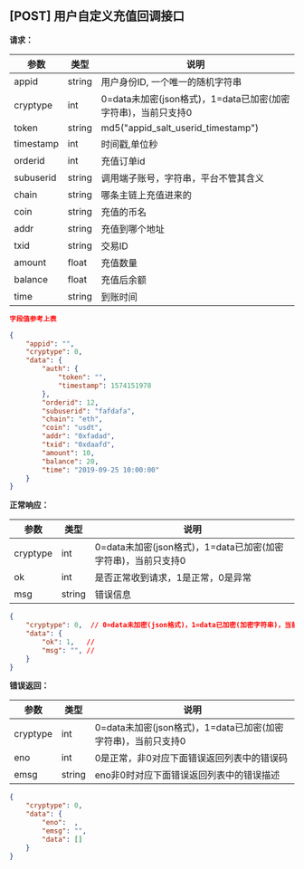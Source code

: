 ## [POST] 用户自定义充值回调接口

**请求：**

|参数       |类型   |说明                                                     |  
| --       |--     | --                                                     |
|appid     |string |用户身份ID, 一个唯一的随机字符串                            |   
|cryptype  |int    |0=data未加密(json格式)，1=data已加密(加密字符串)，当前只支持0 | 
|token     |string |md5("appid_salt_userid_timestamp")                      |
|timestamp |int    |时间戳,单位秒                                             |
|orderid   |int    |充值订单id                                               |
|subuserid |string |调用端子账号，字符串，平台不管其含义                         |
|chain     |string |哪条主链上充值进来的                                       |
|coin      |string |充值的币名                                               |
|addr      |string |充值到哪个地址                                            |
|txid      |string |交易ID                                                  |
|amount    |float  |充值数量                                                 |
|balance   |float  |充值后余额                                               |
|time      |string |到账时间                                                 |

```json
字段值参考上表

{
    "appid": "",
    "cryptype": 0,       
    "data": {
        "auth": {
            "token": "",  
            "timestamp": 1574151978     
        },    
        "orderid": 12,                
        "subuserid": "fafdafa",       
        "chain": "eth",               
        "coin": "usdt",               
        "addr": "0xfadad",            
        "txid": "0xdaafd",            
        "amount": 10,                 
        "balance": 20,                
        "time": "2019-09-25 10:00:00" 
    }
}
```

**正常响应：**

|参数      |类型   |说明                                                        |  
| --      |--     | --                                                        |
|cryptype |int    |0=data未加密(json格式)，1=data已加密(加密字符串)，当前只支持0    |   
|ok       |int    |是否正常收到请求，1是正常，0是异常                              | 
|msg      |string |错误信息                                                    |

```json
{
    "cryptype": 0,  // 0=data未加密(json格式)，1=data已加密(加密字符串)，当前只支持0
    "data": {
        "ok": 1,   // 
        "msg": "", // 
    }
}
```


**错误返回：**

|参数      |类型   |说明                                                                    |  
| --      |--     | --                                                                    |
|cryptype              |int    |0=data未加密(json格式)，1=data已加密(加密字符串)，当前只支持0    |   
|eno                   |int    |0是正常，非0对应下面错误返回列表中的错误码                       | 
|emsg                  |string |eno非0时对应下面错误返回列表中的错误描述                        |

```json
{
    "cryptype": 0,  
    "data": {
        "eno":  ,  
        "emsg": "",
        "data": []
    }
}
```